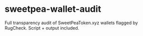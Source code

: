 # sweetpea-wallet-audit
Full transparency audit of SweetPeaToken.xyz wallets flagged by RugCheck. Script + output included.
